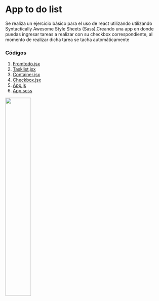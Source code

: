 # App to do list

Se realiza un ejercicio básico para el uso de react utilizando utilizando Syntactically Awesome Style Sheets (Sass).Creando una app en donde puedas ingresar tareas a realizar con su checkbox correspondiente, al momento de realizar dicha tarea se tacha automáticamente

<h3> Códigos </h3>

1. [Fromtodo.jsx](https://github.com/IIDarkTexII/Practicas-Back-end-LAUNCH-X/blob/main/M%C3%B3dulo%202%20React/todo-app/src/Components/fromtodo.jsx)
2. [Tasklist.jsx](https://github.com/IIDarkTexII/Practicas-Back-end-LAUNCH-X/blob/main/M%C3%B3dulo%202%20React/todo-app/src/Components/Tasklist.jsx)
3. [Container.jsx](https://github.com/IIDarkTexII/Practicas-Back-end-LAUNCH-X/blob/main/M%C3%B3dulo%202%20React/todo-app/src/Components/Container.jsx)
4. [Checkbox.jsx](https://github.com/IIDarkTexII/Practicas-Back-end-LAUNCH-X/blob/main/M%C3%B3dulo%202%20React/todo-app/src/Components/Checkbox.jsx)
5. [App.js](https://github.com/IIDarkTexII/Practicas-Back-end-LAUNCH-X/blob/main/M%C3%B3dulo%202%20React/todo-app/src/App.js)
6. [App.scss](https://github.com/IIDarkTexII/Practicas-Back-end-LAUNCH-X/blob/main/M%C3%B3dulo%202%20React/todo-app/src/App.scss)

<img src="https://github.com/IIDarkTexII/Practicas-Back-end-LAUNCH-X/blob/main/M%C3%B3dulo%202%20React/IMG/Todo.png" width="40%" height= "40%" >

